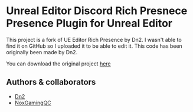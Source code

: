 # Unreal Editor Discord Rich Presnece Presence Plugin for Unreal Editor

This project is a fork of UE Editor Rich Presence by Dn2. I wasn't able to find it on GitHub so I uploaded it to be able to edit it. This code has been originally been made by Dn2.

You can download the original project [here](https://dn2.itch.io/editor-discord-rich-presence)

## Authors & collaborators

- [Dn2](https://github.com/Dn2)
- [NoxGamingQC](https://github.com/NoxGamingQC)